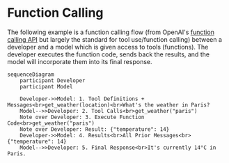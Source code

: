 # Function Calling

The following example is a function calling flow (from OpenAI's [function calling API](https://platform.openai.com/docs/guides/function-calling) but largely the standard for tool use/function calling) between a developer and a model which is given access to tools (functions). The developer executes the function code, sends back the results, and the model will incorporate them into its final response.

```mermaid
sequenceDiagram
    participant Developer
    participant Model

    Developer->>Model: 1. Tool Definitions + Messages<br>get_weather(location)<br>What's the weather in Paris?
    Model-->>Developer: 2. Tool Calls<br>get_weather("paris")
    Note over Developer: 3. Execute Function Code<br>get_weather("paris")
    Note over Developer: Result: {"temperature": 14}
    Developer->>Model: 4. Results<br>All Prior Messages<br>{"temperature": 14}
    Model-->>Developer: 5. Final Response<br>It's currently 14°C in Paris.
```
